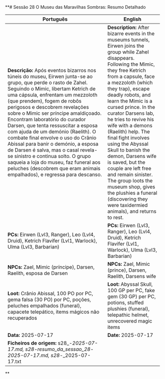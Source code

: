 **# Sessão 28  O Museu das Maravilhas Sombras: Resumo Detalhado

| Português | English |
|-----------|---------|
| **Descrição:** Após eventos bizarros nos túneis do museu, Eirwen junta-se ao grupo, que perde o rasto de Zahel. Seguindo o Mimic, libertam Ketrich de uma cápsula, enfrentam um mezzoloth (que prendem), fogem de robôs perigosos e descobrem revelações sobre o Mimic ser príncipe amaldiçoado. Encontram laboratório do curador Darsen, que tenta ressuscitar a esposa com ajuda de um demónio (Raelith). O combate final envolve o uso do Crânio Abissal para banir o demónio, a esposa de Darsen é salva, mas o casal revela-se sinistro e continua solto. O grupo saqueia a loja do museu, faz funeral aos peluches (descobrem que eram animais empalhados), e regressa para descanso. | **Description:** After bizarre events in the museums tunnels, Eirwen joins the group while Zahel disappears. Following the Mimic, they free Ketrich from a capsule, face a mezzoloth (which they trap), escape deadly robots, and learn the Mimic is a cursed prince. In the curator Darsens lab, he tries to revive his wife with a demons (Raelith) help. The final fight involves using the Abyssal Skull to banish the demon, Darsens wife is saved, but the couple are left free and remain sinister. The group loots the museum shop, gives the plushies a funeral (discovering they were taxidermied animals), and returns to rest. |
| **PCs:** Eirwen (Lvl3, Ranger), Leo (Lvl4, Druid), Ketrich Flavifer (Lvl1, Warlock), Ulma (Lvl3, Barbarian) | **PCs:** Eirwen (Lvl3, Ranger), Leo (Lvl4, Druid), Ketrich Flavifer (Lvl1, Warlock), Ulma (Lvl3, Barbarian) |
| **NPCs:** Zael, Mimic (príncipe), Darsen, Raelith, esposa de Darsen | **NPCs:** Zael, Mimic (prince), Darsen, Raelith, Darsens wife |
| **Loot:** Crânio Abissal, 100 PO por PC, gema falsa (30 PO) por PC, poções, peluches empalhados (funeral), capacete telepático, items mágicos não recuperados | **Loot:** Abyssal Skull, 100 GP per PC, fake gem (30 GP) per PC, potions, stuffed plushies (funeral), telepathic helmet, unrecovered magic items |
| **Data:** 2025-07-17 | **Date:** 2025-07-17 |
| **Ficheiros de origem:** s28_-_2025-07-17.md, s28_-_resumo_da_sessao_28_-_2025-07-17.md, s28_-_2025-07-17.txt |
**

















